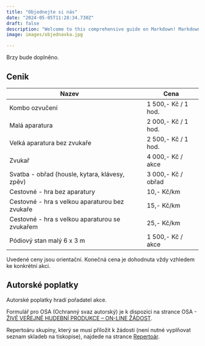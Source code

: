 ```yaml
---
title: "Objednejte si nás"
date: "2024-05-05T11:28:34.730Z"
draft: false
description: "Welcome to this comprehensive guide on Markdown! Markdown is a lightweight markup language that allows..."
image: images/objednavka.jpg

---
```


Brzy bude doplněno.


## Cenik

| Nazev                                          | &nbsp;&nbsp;&nbsp; | Cena                |
| ---------------------------------------------- | ---- | ------------------- |
| Kombo ozvučení                                 |      | 1 500,- Kč / 1 hod. |
| Malá aparatura                                 |      | 2 000,- Kč / 1 hod. |
| Velká aparatura bez zvukaře                    |      | 2 500,- Kč / 1 hod. |
| Zvukař                                         |      | 4 000,- Kč / akce   |
| Svatba - obřad (housle, kytara, klávesy, zpěv) |      | 3 000,- Kč / obřad  |
| Cestovné - hra bez aparatury                   |      | 10,- Kč/km          |
| Cestovné - hra s velkou aparaturou bez zvukaře |      | 15,- Kč/km          |
| Cestovné - hra s velkou aparaturou se zvukařem |      | 25,- Kč/km          |
| Pódiový stan malý 6 x 3 m                      |      | 1 500,- Kč / akce   |

Uvedené ceny jsou orientační. Konečná cena je dohodnuta vždy vzhledem ke konkrétní akci.

## Autorské poplatky

Autorské poplatky hradí pořadatel akce.

Formulář pro OSA (Ochranný svaz autorský) je k dispozici na strance OSA -  [ŽIVÉ VEŘEJNÉ HUDEBNÍ PRODUKCE – ON-LINE ŽÁDOST](https://forms.osa.cz/forms/LicencniSmlouvaZiveVerejneHudebniProdukce.aspx).

Repertoáru skupiny, který se musí přiložit k žádosti (není nutné vyplňovat seznam skladeb na tiskopise), najdede na strance [Repertoár](/blog/repertoar/).


